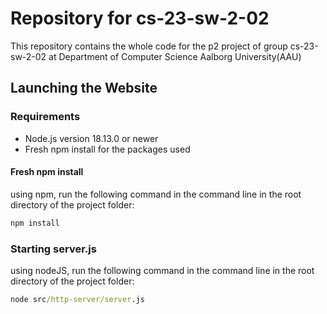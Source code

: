 # Repository for cs-23-sw-2-02
This repository contains the whole code for the p2 project of group cs-23-sw-2-02 at Department of Computer Science Aalborg University(AAU)

## Launching the Website
### Requirements
* Node.js version 18.13.0 or newer
* Fresh npm install for the packages used

#### Fresh npm install
using npm, run the following command in the command line in the root directory of the project folder:
``` cmd
npm install
```

### Starting server.js
using nodeJS, run the following command in the command line in the root directory of the project folder:
``` cmd
node src/http-server/server.js
```